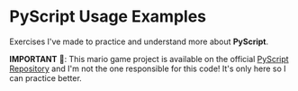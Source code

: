 # PyScript Usage Examples

Exercises I've made to practice and understand more about **PyScript**.

**IMPORTANT** :triangular_flag_on_post:: This mario game project is available on the official [PyScript Repository](https://github.com/pyscript/pyscript) and I'm not the one responsible for this code! It's only here so I can practice better.
